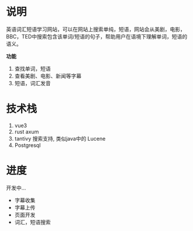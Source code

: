 # 说明
英语词汇短语学习网站，可以在网站上搜索单纯，短语，网站会从美剧，电影，BBC，TED中搜索包含该单词/短语的句子，帮助用户在语境下理解单词，短语的语义。

**功能**
1. 查找单词，短语
2. 查看美剧、电影、新闻等字幕
3. 短语，词汇发音

# 技术栈
1. vue3
2. rust axum
3. tantivy 搜索支持, 类似java中的 Lucene
4. Postgresql

# 进度
开发中...

- 字幕收集
- 字幕上传
- 页面开发
- 词汇，短语搜索
